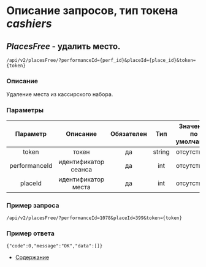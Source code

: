 Описание запросов, тип токена _cashiers_
================================

_PlacesFree_ - удалить место.
------------------------------------
`/api/v2/placesFree/?performanceId={perf_id}&placeId={place_id}&token={token}`

### Описание
Удаление места из кассирского набора.

### Параметры
| Параметр 	|        Описание       	| Обязателен 	|   Тип  	| Значение по умолчанию 	|
|:--------:	|:---------------------:	|:----------:	|:------:	|:---------------------:	|
|   token  	|         токен         	|     да     	| string 	|      отсутствует      	|
|  performanceId 	| идентификатор сеанса |     да     	|   int  	|      отсутствует      	|
|  placeId 	| идентификатор места |     да     	|   int  	|      отсутствует      	|

### Пример запроса
`/api/v2/placesFree/?performanceId=1078&placeId=399&token={token}`

### Пример ответа
```
{"code":0,"message":"OK","data":[]}
```

* [Содержание](../index)
